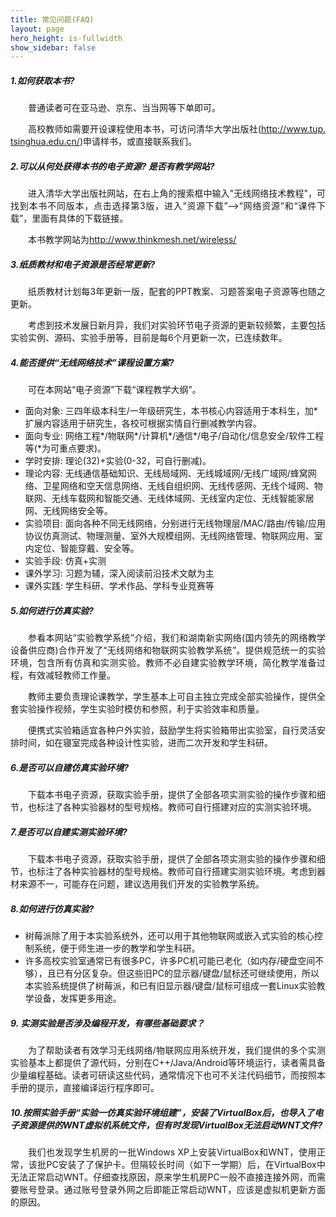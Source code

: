 ```yaml
---
title: 常见问题(FAQ)
layout: page
hero_height: is-fullwidth
show_sidebar: false
---
```


##### 1.如何获取本书?

<p style="text-indent:2em;text-align:justify;margin-bottom:2px;word-break:break-all;">普通读者可在亚马逊、京东、当当网等下单即可。</p>
<p style="text-indent:2em;text-align:justify;margin-bottom:2px;word-break:break-all;">高校教师如需要开设课程使用本书，可访问清华大学出版社(<span><a href="http://www.tup.tsinghua.edu.cn/"><u>http://www.tup.tsinghua.edu.cn/</u></a></span>)申请样书，或直接联系我们。</p>

##### 2.可以从何处获得本书的电子资源? 是否有教学网站?

<p style="text-indent:2em;text-align:justify;margin-bottom:2px;word-break:break-all;">进入清华大学出版社网站，在右上角的搜索框中输入"无线网络技术教程"，可找到本书不同版本，点击选择第3版，进入“资源下载”——>“网络资源”和“课件下载”，里面有具体的下载链接。</p>
<p style="text-indent:2em;text-align:justify;word-break:break-all;">本书教学网站为<span><a href="http://www.thinkmesh.net/wireless/"><u>http://www.thinkmesh.net/wireless/</u></a></span></p>

##### 3.纸质教材和电子资源是否经常更新?

<p style="text-indent:2em;text-align:justify;margin-bottom:2px;word-break:break-all;">纸质教材计划每3年更新一版，配套的PPT教案、习题答案电子资源等也随之更新。</p>
<p style="text-indent:2em;text-align:justify;word-break:break-all;">考虑到技术发展日新月异，我们对实验环节电子资源的更新较频繁，主要包括实验实例、源码、实验手册等，目前是每6个月更新一次，已连续数年。</p>

##### 4.能否提供“无线网络技术”课程设置方案?

 <p style="text-indent:2em;text-align:justify;margin-bottom:2px;word-break:break-all;">可在本网站“电子资源”下载“课程教学大纲”。</p>

- 面向对象: 三四年级本科生/一年级研究生，本书核心内容适用于本科生，加*扩展内容适用于研究生，各校可根据实情自行删减教学内容。
- 面向专业: 网络工程*/物联网*/计算机*/通信*/电子/自动化/信息安全/软件工程等(*为可重点要求)。
- 学时安排: 理论(32)+实验(0-32，可自行删减)。
- 理论内容: 无线通信基础知识、无线局域网、无线城域网/无线广域网/蜂窝网络、卫星网络和空天信息网络、无线自组织网、无线传感网、无线个域网、物联网、无线车载网和智能交通、无线体域网、无线室内定位、无线智能家居网、无线网络安全等。
- 实验项目: 面向各种不同无线网络，分别进行无线物理层/MAC/路由/传输/应用协议仿真测试、物理测量、室外大规模组网、无线网络管理、物联网应用、室内定位、智能穿戴、安全等。
- 实验手段: 仿真+实测
- 课外学习: 习题为辅，深入阅读前沿技术文献为主
- 课外实践: 学生科研、学术作品、学科专业竞赛等

##### 5.如何进行仿真实验?

<p style="text-indent:2em;text-align:justify;margin-bottom:2px;word-break:break-all;">参看本网站“实验教学系统”介绍，我们和湖南新实网络(国内领先的网络教学设备供应商)合作开发了“无线网络和物联网实验教学系统”。提供规范统一的实验环境，包含所有仿真和实测实验。教师不必自建实验教学环境，简化教学准备过程，有效减轻教师工作量。</p>
<p style="text-indent:2em;text-align:justify;margin-bottom:2px;word-break:break-all;">教师主要负责理论课教学，学生基本上可自主独立完成全部实验操作，提供全套实验操作视频，学生实验时模仿和参照，利于实验效率和质量。</p>
<p style="text-indent:2em;text-align:justify;margin-bottom:2px;word-break:break-all">便携式实验箱适宜各种户外实验，鼓励学生将实验箱带出实验室，自行灵活安排时间，如在寝室完成各种设计性实验，进而二次开发和学生科研。</p>

##### 6.是否可以自建仿真实验环境?

<p style="text-indent:2em;text-align:justify;margin-bottom:2px;word-break:break-all;">下载本书电子资源，获取实验手册，提供了全部各项实测实验的操作步骤和细节，也标注了各种实验器材的型号规格。教师可自行搭建对应的实测实验环境。</p>

##### 7.是否可以自建实测实验环境?

<p style="text-indent:2em;text-align:justify;word-break:break-all;">下载本书电子资源，获取实验手册，提供了全部各项实测实验的操作步骤和细节，也标注了各种实验器材的型号规格。教师可自行搭建实测实验环境。考虑到器材来源不一，可能存在问题，建议选用我们开发的实验教学系统。</p>

##### 8.如何进行仿真实验?

- 树莓派除了用于本实验系统外，还可以用于其他物联网或嵌入式实验的核心控制系统，便于师生进一步的教学和学生科研。
- 许多高校实验室通常已有很多PC，许多PC机可能已老化（如内存/硬盘空间不够），且已有分区复杂。但这些旧PC的显示器/键盘/鼠标还可继续使用，所以本实验系统提供了树莓派，和已有旧显示器/键盘/鼠标可组成一套Linux实验教学设备，发挥更多用途。

##### 9. 实测实验是否涉及编程开发，有哪些基础要求？

<p style="text-indent:2em;text-align:justify;word-break:break-all">为了帮助读者有效学习无线网络/物联网应用系统开发，我们提供的多个实测实验基本上都提供了源代码，分别在C++/Java/Android等环境运行，读者需具备少量编程基础。读者可研读这些代码，通常情况下也可不关注代码细节，而按照本手册的提示，直接编译运行程序即可。
</p>

##### 10.按照实验手册“实验一仿真实验环境组建”，安装了VirtualBox后，也导入了电子资源提供的WNT虚拟机系统文件，但有时发现VirtualBox无法启动WNT文件?

<p style="text-indent:2em;text-align:justify;word-break:break-all">我们也发现学生机房的一批Windows XP上安装VirtualBox和WNT，使用正常，该批PC安装了了保护卡。但隔较长时间（如下一学期）后，在VirtualBox中无法正常启动WNT。仔细查找原因，原来学生机房PC一般不直接连接外网，而需要账号登录。通过账号登录外网之后即能正常启动WNT，应该是虚拟机更新方面的原因。</p>